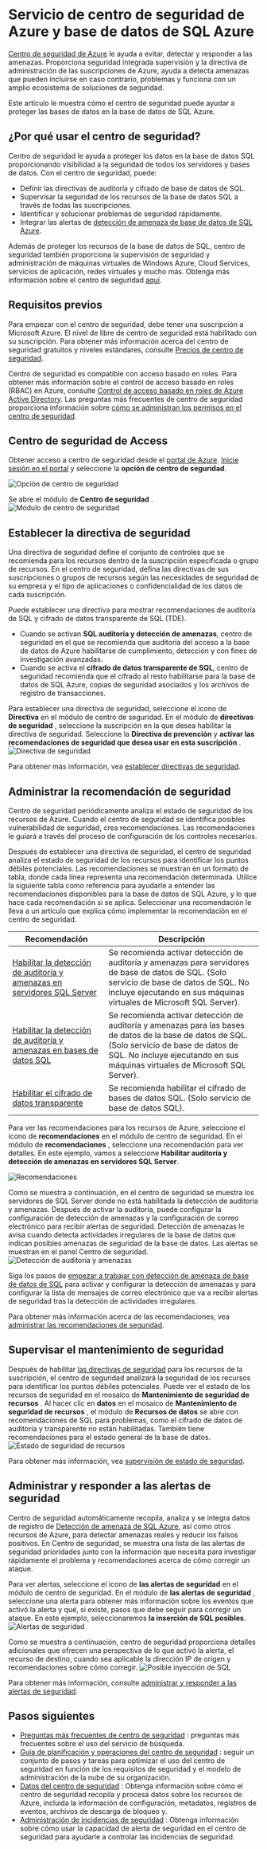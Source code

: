 <properties
   pageTitle="Servicio de centro de seguridad de Azure y base de datos de SQL Azure | Microsoft Azure"
   description="Este artículo le muestra cómo el centro de seguridad puede ayudar a proteger las bases de datos en la base de datos de SQL Azure."
   services="sql-database"
   documentationCenter="na"
   authors="TerryLanfear"
   manager="MBaldwin"
   editor=""/>

<tags
   ms.service="security-center"
   ms.devlang="na"
   ms.topic="article"
   ms.tgt_pltfrm="na"
   ms.workload="na"
   ms.date="10/18/2016"
   ms.author="terrylan"/>

# <a name="azure-security-center-and-azure-sql-database-service"></a>Servicio de centro de seguridad de Azure y base de datos de SQL Azure

[Centro de seguridad de Azure](https://azure.microsoft.com/documentation/services/security-center/) le ayuda a evitar, detectar y responder a las amenazas. Proporciona seguridad integrada supervisión y la directiva de administración de las suscripciones de Azure, ayuda a detecta amenazas que pueden incluirse en caso contrario, problemas y funciona con un amplio ecosistema de soluciones de seguridad.

Este artículo le muestra cómo el centro de seguridad puede ayudar a proteger las bases de datos en la base de datos de SQL Azure.

## <a name="why-use-security-center"></a>¿Por qué usar el centro de seguridad?

Centro de seguridad le ayuda a proteger los datos en la base de datos SQL proporcionando visibilidad a la seguridad de todos los servidores y bases de datos. Con el centro de seguridad, puede:

- Definir las directivas de auditoría y cifrado de base de datos de SQL.
- Supervisar la seguridad de los recursos de la base de datos SQL a través de todas las suscripciones.
- Identificar y solucionar problemas de seguridad rápidamente.
- Integrar las alertas de [detección de amenaza de base de datos de SQL Azure](../sql-database/sql-database-threat-detection-get-started.md).

Además de proteger los recursos de la base de datos de SQL, centro de seguridad también proporciona la supervisión de seguridad y administración de máquinas virtuales de Windows Azure, Cloud Services, servicios de aplicación, redes virtuales y mucho más. Obtenga más información sobre el centro de seguridad [aquí](security-center-intro.md).

## <a name="prerequisites"></a>Requisitos previos

Para empezar con el centro de seguridad, debe tener una suscripción a Microsoft Azure. El nivel de libre de centro de seguridad está habilitado con su suscripción. Para obtener más información acerca del centro de seguridad gratuitos y niveles estándares, consulte [Precios de centro de seguridad](https://azure.microsoft.com/pricing/details/security-center/).

Centro de seguridad es compatible con acceso basado en roles. Para obtener más información sobre el control de acceso basado en roles (RBAC) en Azure, consulte [Control de acceso basado en roles de Azure Active Directory](../active-directory/role-based-access-control-configure.md). Las preguntas más frecuentes de centro de seguridad proporciona información sobre [cómo se administran los permisos en el centro de seguridad](security-center-faq.md#how-are-permissions-handled-in-azure-security-center).

## <a name="access-security-center"></a>Centro de seguridad de Access

Obtener acceso a centro de seguridad desde el [portal de Azure](https://azure.microsoft.com/features/azure-portal/). [Inicie sesión en el portal](https://portal.azure.com/) y seleccione la **opción de centro de seguridad**.

![Opción de centro de seguridad][1]

Se abre el módulo de **Centro de seguridad** .
![Módulo de centro de seguridad][2]

## <a name="set-security-policy"></a>Establecer la directiva de seguridad

Una directiva de seguridad define el conjunto de controles que se recomienda para los recursos dentro de la suscripción especificada o grupo de recursos. En el centro de seguridad, defina las directivas de sus suscripciones o grupos de recursos según las necesidades de seguridad de su empresa y el tipo de aplicaciones o confidencialidad de los datos de cada suscripción.

Puede establecer una directiva para mostrar recomendaciones de auditoría de SQL y cifrado de datos transparente de SQL (TDE).

- Cuando se activan **SQL auditoría y detección de amenazas**, centro de seguridad en el que se recomienda que auditoría del acceso a la base de datos de Azure habilitarse de cumplimiento, detección y con fines de investigación avanzadas.
- Cuando se activa el **cifrado de datos transparente de SQL**, centro de seguridad recomienda que el cifrado al resto habilitarse para la base de datos de SQL Azure, copias de seguridad asociados y los archivos de registro de transacciones.

Para establecer una directiva de seguridad, seleccione el icono de **Directiva** en el módulo de centro de seguridad. En el módulo de **directivas de seguridad** , seleccione la suscripción en la que desea habilitar la directiva de seguridad. Seleccione la **Directiva de prevención** y **activar las recomendaciones de seguridad que desea usar en esta suscripción** .
![Directiva de seguridad][3]

Para obtener más información, vea [establecer directivas de seguridad](security-center-policies.md).

## <a name="manage-security-recommendation"></a>Administrar la recomendación de seguridad

Centro de seguridad periódicamente analiza el estado de seguridad de los recursos de Azure. Cuando el centro de seguridad se identifica posibles vulnerabilidad de seguridad, crea recomendaciones. Las recomendaciones le guiará a través del proceso de configuración de los controles necesarios.

Después de establecer una directiva de seguridad, el centro de seguridad analiza el estado de seguridad de los recursos para identificar los puntos débiles potenciales. Las recomendaciones se muestran en un formato de tabla, donde cada línea representa una recomendación determinada. Utilice la siguiente tabla como referencia para ayudarle a entender las recomendaciones disponibles para la base de datos de SQL Azure, y lo que hace cada recomendación si se aplica. Seleccionar una recomendación le lleva a un artículo que explica cómo implementar la recomendación en el centro de seguridad.

| Recomendación | Descripción |
| ----- | ----- |
| [Habilitar la detección de auditoría y amenazas en servidores SQL Server](security-center-enable-auditing-on-sql-servers.md) | Se recomienda activar detección de auditoría y amenazas para servidores de base de datos de SQL. (Solo servicio de base de datos de SQL. No incluye ejecutando en sus máquinas virtuales de Microsoft SQL Server). |
| [Habilitar la detección de auditoría y amenazas en bases de datos SQL](security-center-enable-auditing-on-sql-databases.md) | Se recomienda activar detección de auditoría y amenazas para las bases de datos de la base de datos de SQL. (Solo servicio de base de datos de SQL. No incluye ejecutando en sus máquinas virtuales de Microsoft SQL Server). |
| [Habilitar el cifrado de datos transparente](security-center-enable-transparent-data-encryption.md) | Se recomienda habilitar el cifrado de bases de datos SQL. (Solo servicio de base de datos SQL). |

Para ver las recomendaciones para los recursos de Azure, seleccione el icono de **recomendaciones** en el módulo de centro de seguridad. En el módulo de **recomendaciones** , seleccione una recomendación para ver detalles. En este ejemplo, vamos a seleccione **Habilitar auditoría y detección de amenazas en servidores SQL Server**.

![Recomendaciones][4]

Como se muestra a continuación, en el centro de seguridad se muestra los servidores de SQL Server donde no está habilitada la detección de auditoría y amenazas. Después de activar la auditoría, puede configurar la configuración de detección de amenazas y la configuración de correo electrónico para recibir alertas de seguridad. Detección de amenazas le avisa cuando detecta actividades irregulares de la base de datos que indican posibles amenazas de seguridad de la base de datos. Las alertas se muestran en el panel Centro de seguridad.
![Detección de auditoría y amenazas][5]

Siga los pasos de [empezar a trabajar con detección de amenaza de base de datos de SQL](../sql-database/sql-database-threat-detection-get-started.md) para activar y configurar la detección de amenazas y para configurar la lista de mensajes de correo electrónico que va a recibir alertas de seguridad tras la detección de actividades irregulares.

Para obtener más información acerca de las recomendaciones, vea [administrar las recomendaciones de seguridad](security-center-recommendations.md).

## <a name="monitor-security-health"></a>Supervisar el mantenimiento de seguridad

Después de habilitar [las directivas de seguridad](security-center-policies.md) para los recursos de la suscripción, el centro de seguridad analizará la seguridad de los recursos para identificar los puntos débiles potenciales.  Puede ver el estado de los recursos de seguridad en el mosaico de **Mantenimiento de seguridad de recursos** . Al hacer clic en **datos** en el mosaico de **Mantenimiento de seguridad de recursos** , el módulo de **Recursos de datos** se abre con recomendaciones de SQL para problemas, como el cifrado de datos de auditoría y transparente no están habilitadas. También tiene recomendaciones para el estado general de la base de datos.
![Estado de seguridad de recursos][6]

Para obtener más información, vea [supervisión de estado de seguridad](security-center-monitoring.md).

## <a name="manage-and-respond-to-security-alerts"></a>Administrar y responder a las alertas de seguridad

Centro de seguridad automáticamente recopila, analiza y se integra datos de registro de [Detección de amenaza de SQL Azure](../sql-database/sql-database-threat-detection-get-started.md), así como otros recursos de Azure, para detectar amenazas reales y reducir los falsos positivos. En Centro de seguridad, se muestra una lista de las alertas de seguridad prioridades junto con la información que necesita para investigar rápidamente el problema y recomendaciones acerca de cómo corregir un ataque.

Para ver alertas, seleccione el icono de **las alertas de seguridad** en el módulo de centro de seguridad. En el módulo de **las alertas de seguridad** , seleccione una alerta para obtener más información sobre los eventos que activó la alerta y qué, si existe, pasos que debe seguir para corregir un ataque. En este ejemplo, seleccionaremos **la inserción de SQL posibles**.
![Alertas de seguridad][7]

Como se muestra a continuación, centro de seguridad proporciona detalles adicionales que ofrecen una perspectiva de lo que activó la alerta, el recurso de destino, cuando sea aplicable la dirección IP de origen y recomendaciones sobre cómo corregir.
![Posible inyección de SQL][8]

Para obtener más información, consulte [administrar y responder a las alertas de seguridad](security-center-managing-and-responding-alerts.md).

## <a name="next-steps"></a>Pasos siguientes

- [Preguntas más frecuentes de centro de seguridad](security-center-faq.md) : preguntas más frecuentes sobre el uso del servicio de búsqueda.
- [Guía de planificación y operaciones del centro de seguridad](security-center-planning-and-operations-guide.md) : seguir un conjunto de pasos y tareas para optimizar el uso del centro de seguridad en función de los requisitos de seguridad y el modelo de administración de la nube de su organización.
- [Datos del centro de seguridad](security-center-data-security.md) : Obtenga información sobre cómo el centro de seguridad recopila y procesa datos sobre los recursos de Azure, incluida la información de configuración, metadatos, registros de eventos, archivos de descarga de bloqueo y.
- [Administración de incidencias de seguridad](security-center-incident.md) : Obtenga información sobre cómo usar la capacidad de alerta de seguridad en el centro de seguridad para ayudarle a controlar las incidencias de seguridad.

<!--Image references-->
[1]: ./media/security-center-sql-database/security-center.png
[2]: ./media/security-center-sql-database/security-center-blade.png
[3]: ./media/security-center-sql-database/security-policy.png
[4]: ./media/security-center-sql-database/recommendation.png
[5]: ./media/security-center-sql-database/turn-on-auditing.png
[6]: ./media/security-center-sql-database/monitor-health.png
[7]: ./media/security-center-sql-database/alert.png
[8]: ./media/security-center-sql-database/sql-injection.png
